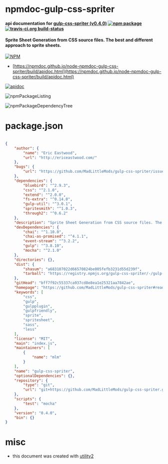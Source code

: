 # npmdoc-gulp-css-spriter

#### api documentation for  [gulp-css-spriter (v0.4.0)](https://github.com/MadLittleMods/gulp-css-spriter#readme)  [![npm package](https://img.shields.io/npm/v/npmdoc-gulp-css-spriter.svg?style=flat-square)](https://www.npmjs.org/package/npmdoc-gulp-css-spriter) [![travis-ci.org build-status](https://api.travis-ci.org/npmdoc/node-npmdoc-gulp-css-spriter.svg)](https://travis-ci.org/npmdoc/node-npmdoc-gulp-css-spriter)

#### Sprite Sheet Generation from CSS source files. The best and different approach to sprite sheets.

[![NPM](https://nodei.co/npm/gulp-css-spriter.png?downloads=true&downloadRank=true&stars=true)](https://www.npmjs.com/package/gulp-css-spriter)

- [https://npmdoc.github.io/node-npmdoc-gulp-css-spriter/build/apidoc.html](https://npmdoc.github.io/node-npmdoc-gulp-css-spriter/build/apidoc.html)

[![apidoc](https://npmdoc.github.io/node-npmdoc-gulp-css-spriter/build/screenCapture.buildCi.browser.%252Ftmp%252Fbuild%252Fapidoc.html.png)](https://npmdoc.github.io/node-npmdoc-gulp-css-spriter/build/apidoc.html)

![npmPackageListing](https://npmdoc.github.io/node-npmdoc-gulp-css-spriter/build/screenCapture.npmPackageListing.svg)

![npmPackageDependencyTree](https://npmdoc.github.io/node-npmdoc-gulp-css-spriter/build/screenCapture.npmPackageDependencyTree.svg)



# package.json

```json

{
    "author": {
        "name": "Eric Eastwood",
        "url": "http://ericeastwood.com/"
    },
    "bugs": {
        "url": "https://github.com/MadLittleMods/gulp-css-spriter/issues"
    },
    "dependencies": {
        "bluebird": "^2.9.3",
        "css": "^2.1.0",
        "extend": "^2.0.0",
        "fs-extra": "^0.14.0",
        "gulp-util": "^3.0.1",
        "spritesmith": "^1.0.3",
        "through2": "^0.6.2"
    },
    "description": "Sprite Sheet Generation from CSS source files. The best and different approach to sprite sheets.",
    "devDependencies": {
        "chai": "^1.10.0",
        "chai-as-promised": "^4.1.1",
        "event-stream": "^3.2.2",
        "gulp": "^3.8.10",
        "mocha": "^2.1.0"
    },
    "directories": {},
    "dist": {
        "shasum": "a683107022d66570824be005fefb3231d55d239f",
        "tarball": "https://registry.npmjs.org/gulp-css-spriter/-/gulp-css-spriter-0.4.0.tgz"
    },
    "gitHead": "bff7f92c55337ca937cd8e8ea1e25321aa7842ae",
    "homepage": "https://github.com/MadLittleMods/gulp-css-spriter#readme",
    "keywords": [
        "css",
        "gulp",
        "gulpplugin",
        "gulpfriendly",
        "sprite",
        "spritesheet",
        "sass",
        "less"
    ],
    "license": "MIT",
    "main": "index.js",
    "maintainers": [
        {
            "name": "mlm"
        }
    ],
    "name": "gulp-css-spriter",
    "optionalDependencies": {},
    "repository": {
        "type": "git",
        "url": "git+https://github.com/MadLittleMods/gulp-css-spriter.git"
    },
    "scripts": {
        "test": "mocha"
    },
    "version": "0.4.0",
    "bin": {}
}
```



# misc
- this document was created with [utility2](https://github.com/kaizhu256/node-utility2)
